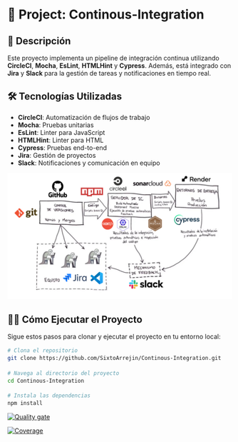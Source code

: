 # 🔄 Project: Continous-Integration

## 🚀 Descripción

Este proyecto implementa un pipeline de integración continua utilizando **CircleCI**, **Mocha**, **EsLint**, **HTMLHint** y **Cypress**. Además, está integrado con **Jira** y **Slack** para la gestión de tareas y notificaciones en tiempo real.

## 🛠️ Tecnologías Utilizadas

- **CircleCI**: Automatización de flujos de trabajo
- **Mocha**: Pruebas unitarias
- **EsLint**: Linter para JavaScript
- **HTMLHint**: Linter para HTML
- **Cypress**: Pruebas end-to-end
- **Jira**: Gestión de proyectos
- **Slack**: Notificaciones y comunicación en equipo

![Tecnologías utilizadas](img/CI-tecnologias.png)

## 🏃‍♂️ Cómo Ejecutar el Proyecto

Sigue estos pasos para clonar y ejecutar el proyecto en tu entorno local:

```bash
# Clona el repositorio
git clone https://github.com/SixtoArrejin/Continous-Integration.git

# Navega al directorio del proyecto
cd Continous-Integration

# Instala las dependencias
npm install
```

[![Quality gate](https://sonarcloud.io/api/project_badges/quality_gate?project=SixtoArrejin_Continous-Integration)](https://sonarcloud.io/summary/new_code?id=SixtoArrejin_Continous-Integration)

[![Coverage](https://sonarcloud.io/api/project_badges/measure?project=SixtoArrejin_Continous-Integration&metric=coverage)](https://sonarcloud.io/summary/new_code?id=SixtoArrejin_Continous-Integration)